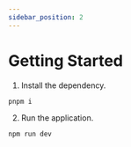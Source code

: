 ```yaml
---
sidebar_position: 2
---
```


# Getting Started

1. Install the dependency.

```
pnpm i
```

2. Run the application.

```
npm run dev
```
